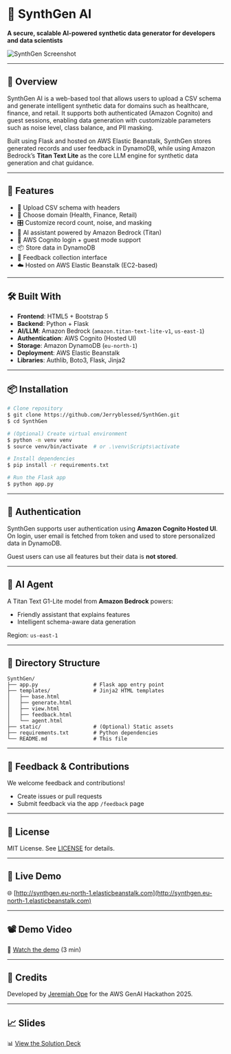 # 🧚 SynthGen AI

**A secure, scalable AI-powered synthetic data generator for developers and data scientists**

![SynthGen Screenshot]([https://raw.githubusercontent.com/Jerryblessed/SynthGen/main/assets/screenshot.png](https://raw.githubusercontent.com/Jerryblessed/SynthGen/refs/heads/main/presentation/architectual_diagram.png?token=GHSAT0AAAAAADNAGIMHZXIBPVWX3KP4EVVQ2HNA4BQ))

---

## 📌 Overview

SynthGen AI is a web-based tool that allows users to upload a CSV schema and generate intelligent synthetic data for domains such as healthcare, finance, and retail. It supports both authenticated (Amazon Cognito) and guest sessions, enabling data generation with customizable parameters such as noise level, class balance, and PII masking.

Built using Flask and hosted on AWS Elastic Beanstalk, SynthGen stores generated records and user feedback in DynamoDB, while using Amazon Bedrock’s **Titan Text Lite** as the core LLM engine for synthetic data generation and chat guidance.

---

## 🚀 Features

- 📄 Upload CSV schema with headers
- 🏥 Choose domain (Health, Finance, Retail)
- 🎛 Customize record count, noise, and masking
- 🧠 AI assistant powered by Amazon Bedrock (Titan)
- 👥 AWS Cognito login + guest mode support
- 📦 Store data in DynamoDB
- 💬 Feedback collection interface
- ☁️ Hosted on AWS Elastic Beanstalk (EC2-based)

---

## 🛠 Built With

- **Frontend**: HTML5 + Bootstrap 5
- **Backend**: Python + Flask
- **AI/LLM**: Amazon Bedrock (`amazon.titan-text-lite-v1`, `us-east-1`)
- **Authentication**: AWS Cognito (Hosted UI)
- **Storage**: Amazon DynamoDB (`eu-north-1`)
- **Deployment**: AWS Elastic Beanstalk
- **Libraries**: Authlib, Boto3, Flask, Jinja2

---

## 📦 Installation

```bash
# Clone repository
$ git clone https://github.com/Jerryblessed/SynthGen.git
$ cd SynthGen

# (Optional) Create virtual environment
$ python -m venv venv
$ source venv/bin/activate  # or .\venv\Scripts\activate

# Install dependencies
$ pip install -r requirements.txt

# Run the Flask app
$ python app.py
```

---

## 🔐 Authentication

SynthGen supports user authentication using **Amazon Cognito Hosted UI**. On login, user email is fetched from token and used to store personalized data in DynamoDB.

Guest users can use all features but their data is **not stored**.

---

## 🧠 AI Agent

A Titan Text G1-Lite model from **Amazon Bedrock** powers:
- Friendly assistant that explains features
- Intelligent schema-aware data generation

Region: `us-east-1`

---

## 📂 Directory Structure

```
SynthGen/
├── app.py                  # Flask app entry point
├── templates/              # Jinja2 HTML templates
│   ├── base.html
│   ├── generate.html
│   ├── view.html
│   ├── feedback.html
│   └── agent.html
├── static/                 # (Optional) Static assets
├── requirements.txt        # Python dependencies
└── README.md               # This file
```

---

## 💬 Feedback & Contributions

We welcome feedback and contributions!
- Create issues or pull requests
- Submit feedback via the app `/feedback` page

---

## 📄 License

MIT License. See [LICENSE](LICENSE) for details.

---

## 🔗 Live Demo

🌐 [http://synthgen.eu-north-1.elasticbeanstalk.com](http://synthgen.eu-north-1.elasticbeanstalk.com)

---

## 📽 Demo Video

🎥 [Watch the demo](https://vimeo.com/1100504622?share=copy) (3 min)

---

## 🙌 Credits

Developed by [Jeremiah Ope](https://github.com/Jerryblessed) for the AWS GenAI Hackathon 2025.

---

## 📈 Slides

📊 [View the Solution Deck](https://docs.google.com/presentation/d/1svYJpYABIDAi4sxN2ZDW_NAeRsveqV2TTIqRN2vPPL8/edit?usp=sharing)
